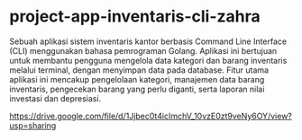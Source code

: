 # project-app-inventaris-cli-zahra

Sebuah aplikasi sistem inventaris kantor berbasis Command Line Interface (CLI) menggunakan bahasa pemrograman Golang. Aplikasi ini bertujuan untuk membantu pengguna mengelola data kategori dan barang inventaris melalui terminal, dengan menyimpan data pada database. Fitur utama aplikasi ini mencakup pengelolaan kategori, manajemen data barang inventaris, pengecekan barang yang perlu diganti, serta laporan nilai investasi dan depresiasi.

https://drive.google.com/file/d/1Jjbec0t4icImchV_10vzE0zt9veNy6OY/view?usp=sharing